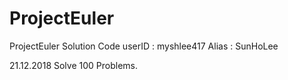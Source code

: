 # ProjectEuler
ProjectEuler Solution Code
userID : myshlee417
Alias : SunHoLee


21.12.2018 Solve 100 Problems.
